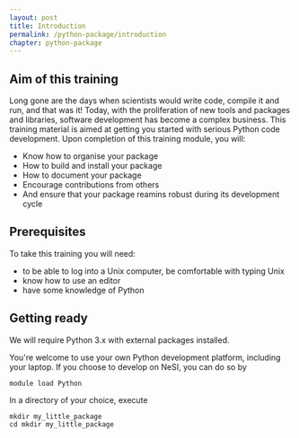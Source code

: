 ```yaml
---
layout: post
title: Introduction
permalink: /python-package/introduction
chapter: python-package
---
```


## Aim of this training

Long gone are the days when scientists would write code, compile it and run, and that was it! Today, with the proliferation of new tools and packages and libraries, software development has become a complex business. This training material is aimed at getting you started with serious Python code development. Upon completion of this training module, you will:

 * Know how to organise your package
 * How to build and install your package
 * How to document your package
 * Encourage contributions from others
 * And ensure that your package reamins robust during its development cycle

## Prerequisites

To take this training you will need:

 * to be able to log into a Unix computer, be comfortable with typing Unix
 * know how to use an editor
 * have some knowledge of Python

## Getting ready

We will require Python 3.x with external packages installed. 

You're welcome to use your own Python development platform, including your laptop. If you choose to develop on NeSI, you can do so by 
```
module load Python
```

In a directory of your choice, execute 
```
mkdir my_little_package
cd mkdir my_little_package
```
